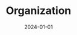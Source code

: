 ---
title: Organization
date: 2024-01-01
type: landing

sections:
  - block: people
    content:
      title: Organization
      user_groups:
          - General Chair
          - PC Chairs
          - LA Chair
          - Sponsor Chair
          - Program Committee
      sort_by: Params.last_name
      sort_ascending: true
    design:
      show_interests: false
      show_role: true
      show_organizations: true
      show_social: true
---